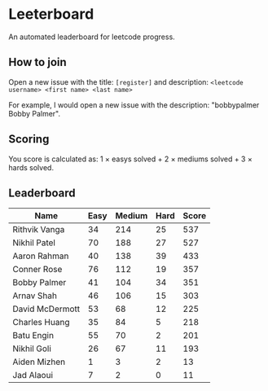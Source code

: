 # Leeterboard

An automated leaderboard for leetcode progress.

## How to join

Open a new issue with the title: `[register]` and description:
`<leetcode username> <first name> <last name>`

For example, I would open a new issue with the description: "bobbypalmer Bobby Palmer".

## Scoring

You score is calculated as:
1 $\times$ easys solved + 2 $\times$ mediums solved + 3 $\times$ hards solved.

## Leaderboard
| Name | Easy | Medium | Hard | Score |
| --- | --- | --- | --- | --- |
| Rithvik Vanga | 34 | 214 | 25 | 537 |
| Nikhil Patel | 70 | 188 | 27 | 527 |
| Aaron Rahman | 40 | 138 | 39 | 433 |
| Conner Rose | 76 | 112 | 19 | 357 |
| Bobby Palmer | 41 | 104 | 34 | 351 |
| Arnav Shah | 46 | 106 | 15 | 303 |
| David McDermott | 53 | 68 | 12 | 225 |
| Charles Huang | 35 | 84 | 5 | 218 |
| Batu Engin | 55 | 70 | 2 | 201 |
| Nikhil Goli | 26 | 67 | 11 | 193 |
| Aiden Mizhen | 1 | 3 | 2 | 13 |
| Jad Alaoui | 7 | 2 | 0 | 11 |
